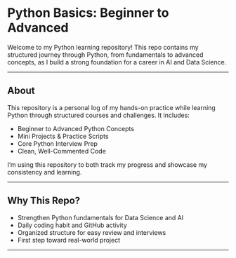 # Python Basics: Beginner to Advanced

Welcome to my Python learning repository! This repo contains my structured journey through Python, from fundamentals to advanced concepts, as I build a strong foundation for a career in AI and Data Science.

---

## About

This repository is a personal log of my hands-on practice while learning Python through structured courses and challenges. It includes:
-  Beginner to Advanced Python Concepts
-  Mini Projects & Practice Scripts
-  Core Python Interview Prep
- Clean, Well-Commented Code

I’m using this repository to both track my progress and showcase my consistency and learning.

---

## Why This Repo?

-  Strengthen Python fundamentals for Data Science and AI
-  Daily coding habit and GitHub activity
-  Organized structure for easy review and interviews
-  First step toward real-world project
---

